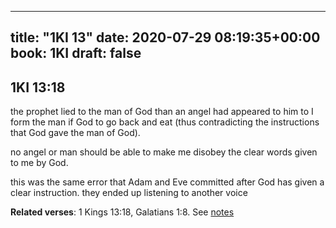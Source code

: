 
---
title: "1KI 13"
date: 2020-07-29 08:19:35+00:00
book: 1KI
draft: false
---

## 1KI 13:18

the prophet lied to the man of God than an angel had appeared to him to I form the man if God to go back and eat (thus contradicting the instructions that God gave the man of God).

no angel or man should be able to make me disobey the clear words given to me by God.

this was the same error that Adam and Eve committed after God has given a clear instruction. they ended up listening to another voice

**Related verses**: 1 Kings 13:18, Galatians 1:8. See [notes](https://my.bible.com/notes/3484248400642957827)

